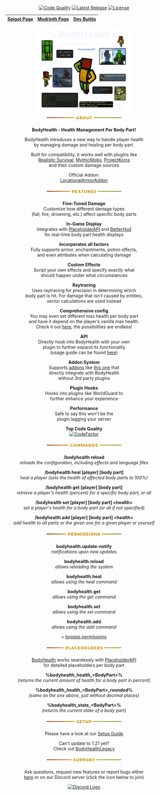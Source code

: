 <p align="center">
  <a href="https://github.com/Mitality/BodyHealth/wiki/Code-Quality"><img src="https://www.codefactor.io/repository/github/mitality/bodyhealth/badge" alt="Code Quality"></a>
  <a href="https://github.com/mitality/bodyhealth/releases/latest"><img src="https://img.shields.io/github/v/release/mitality/bodyhealth" alt="Latest Release"></a>
  <a href="https://github.com/Mitality/BodyHealth?tab=License-1-ov-file"><img src="https://img.shields.io/badge/license-custom-%23A60CBF" alt="License"></a>
</p>

<div align="center">
 
| [Spigot Page](https://www.spigotmc.org/resources/bodyhealth.119966/) | [Modrinth Page](https://modrinth.com/plugin/bodyhealth) | [Dev Builds](https://ci.breweryteam.dev/job/Mitality/job/BodyHealth/) |
|---|---|---|

</div>

<p align="center">
  <img width="60%" src="https://raw.githubusercontent.com/Mitality/BodyHealth/refs/heads/main/src/main/resources/assets/BodyHealth_GitHub.png" alt="Image featuring a stylized, color-coded character model highlighting different body parts, an in-game health display, configuration files, scripting options, a raytracing combat scene, and a resource pack, with text emphasizing features like fine-tuned damage, PlaceholderAPI support, persistence through restarts, and full compatibility with all types of damage.">
  <img width="50%" src="https://raw.githubusercontent.com/Mitality/BodyHealth/refs/heads/main/src/main/resources/assets/about.png" alt="About">
</p>

<p align="center"><b>BodyHealth - Health Management Per Body Part!</b></p>

<p align="center">
  BodyHealth introduces a new way to handle player health<br>
  by managing damage and healing per body part.
</p>

<p align="center">
  Built for compatibility, it works well with plugins like<br>
  <a href="https://www.spigotmc.org/resources/realistic-survival.93795/">Realistic Survival</a>, 
  <a href="https://mythiccraft.io/index.php?resources/mythicmobs.1/">MythicMobs</a>, 
  <a href="https://projectkorra.com">ProjectKorra</a><br>
  and their custom damage sources
</p>

<p align="center">
  Official Addon:<br>
  <a href="https://modrinth.com/plugin/bodyhealthaddon-locationalarmoraddon">LocationalArmorAddon</a>
</p>

<p align="center">
  <img width="50%" src="https://raw.githubusercontent.com/Mitality/BodyHealth/refs/heads/main/src/main/resources/assets/features.png" alt="Features">
</p>

<p align="center"><b>Fine-Tuned Damage</b><br>
Customize how different damage types<br>(fall, fire, drowning, etc.) affect specific body parts</p>

<p align="center"><b>In-Game Display</b><br>
Integrates with <a href="https://www.spigotmc.org/resources/placeholderapi.6245/">PlaceholderAPI</a> and 
<a href="https://www.spigotmc.org/resources/BetterHud.115559/">BetterHud</a><br>for real-time body part health displays</p>

<p align="center"><b>Incorporates all factors</b><br>
Fully supports armor, enchantments, potion effects,<br>and even attributes when calculating damage</p>

<p align="center"><b>Custom Effects</b><br>
Script your own effects and specify exactly what<br>should happen under what circumstances</p>

<p align="center"><b>Raytracing</b><br>
Uses raytracing for precision in determining which<br>body part is hit.
For damage that isn't caused by entities,<br>vector calculations are used instead</p>

<p align="center"><b>Comprehensive config</b><br>
You may even set different max health per body part<br>and have it depend on the player’s vanilla max health.<br>
Check it out <a href="https://github.com/Mitality/BodyHealth/blob/main/src/main/resources/config.yml">here</a>, the possibilities are endless!</p>

<p align="center"><b>API</b><br>
Directly hook into BodyHealth with your own<br>plugin to further expand its functionality<br>
(usage guide can be found <a href="https://github.com/Mitality/BodyHealth/wiki/API">here</a>)</p>

<p align="center"><b>Addon System</b><br>
Supports <a href="https://github.com/Mitality/BodyHealth/wiki/Addons">addons</a> like 
<a href="https://modrinth.com/plugin/bodyhealthaddon-locationalarmoraddon">this one</a> that<br>directly integrate with BodyHealth<br>without 3rd party plugins</p>

<p align="center"><b>Plugin Hooks</b><br>
Hooks into plugins like WorldGuard to<br>further enhance your experience</p>

<p align="center"><b>Performance</b><br>
Safe to say this won't be the<br>plugin lagging your server</p>

<p align="center"><b>Top Code Quality</b><br>
<a href="https://github.com/Mitality/BodyHealth/wiki/Code-Quality">
  <img src="https://www.codefactor.io/repository/github/mitality/bodyhealth/badge" alt="CodeFactor" />
</a>
</p>

<p align="center">
  <img width="50%" src="https://raw.githubusercontent.com/Mitality/BodyHealth/refs/heads/main/src/main/resources/assets/commands.png" alt="Commands">
</p>

<p align="center"><b>/bodyhealth reload</b><br><em>reloads the configuration, including effects and language files</em></p>

<p align="center"><b>/bodyhealth heal [player] [body part]</b><br><em>heal a player (sets the health of affected body parts to 100%)</em></p>

<p align="center"><b>/bodyhealth get [player] [body part]</b><br><em>retrieve a player's health (percent) for a specific body part, or all</em></p>

<p align="center"><b>/bodyhealth set [player] [body part] &lt;health&gt;</b><br><em>set a player's health for a body part (or all if not specified)</em></p>

<p align="center"><b>/bodyhealth add [player] [body part] &lt;health&gt;</b><br><em>add health to all parts or the given one for a given player or yourself</em></p>

<p align="center">
  <img width="50%" src="https://raw.githubusercontent.com/Mitality/BodyHealth/refs/heads/main/src/main/resources/assets/permissions.png" alt="Permissions">
</p>

<p align="center"><b>bodyhealth.update-notify</b><br><em>notifications upon new updates</em></p>
<p align="center"><b>bodyhealth.reload</b><br><em>allows reloading the system</em></p>
<p align="center"><b>bodyhealth.heal</b><br><em>allows using the heal command</em></p>
<p align="center"><b>bodyhealth.get</b><br><em>allows using the get command</em></p>
<p align="center"><b>bodyhealth.set</b><br><em>allows using the set command</em></p>
<p align="center"><b>bodyhealth.add</b><br><em>allows using the add command</em></p>
<p align="center"><em>+ <a href="https://github.com/Mitality/BodyHealth/blob/7a0c68af2ef66e8ec5c3b449bbde7d24aa3a2fd5/src/main/resources/config.yml#L35-L42">bypass permissions</a></em></p>

<p align="center">
  <img width="50%" src="https://raw.githubusercontent.com/Mitality/BodyHealth/refs/heads/main/src/main/resources/assets/placeholders.png" alt="Placeholders">
</p>

<p align="center">
  <a href="https://github.com/Mitality/BodyHealth/">BodyHealth</a> works seamlessly with 
  <a href="https://www.spigotmc.org/resources/placeholderapi.6245/">PlaceholderAPI</a><br>for detailed placeholders per body part
</p>

<p align="center"><b>%bodyhealth_health_&lt;BodyPart&gt;%</b><br><em>(returns the current amount of health for a body part in percent)</em></p>
<p align="center"><b>%bodyhealth_health_&lt;BodyPart&gt;_rounded%</b><br><em>(same as the one above, just without decimal places)</em></p>
<p align="center"><b>%bodyhealth_state_&lt;BodyPart&gt;%</b><br><em>(returns the current state of a body part)</em></p>

<p align="center">
  <img width="50%" src="https://raw.githubusercontent.com/Mitality/BodyHealth/refs/heads/main/src/main/resources/assets/setup.png" alt="Setup">
</p>

<p align="center">Please have a look at our <a href="https://github.com/Mitality/BodyHealth/wiki/Setup">Setup Guide</a></p>

<p align="center">Can't update to 1.21 yet?<br>
Check out <a href="https://github.com/Mitality/BodyHealthLegacy/releases/latest">BodyHealthLegacy</a></p>

<p align="center">
  <img width="50%" src="https://raw.githubusercontent.com/Mitality/BodyHealth/refs/heads/main/src/main/resources/assets/support.png" alt="Support">
</p>

<p align="center">
  Ask questions, request new features or report bugs either<br>
  <a href="https://github.com/Mitality/BodyHealth/issues/new/choose">here</a> or on our Discord server (click the icon below to join)
</p>

<p align="center">
  <a href="https://discord.gg/3FkNaNDnta">
    <img src="https://content.moonlitmc.net/discord.png" alt="Discord Logo">
  </a>
</p>
